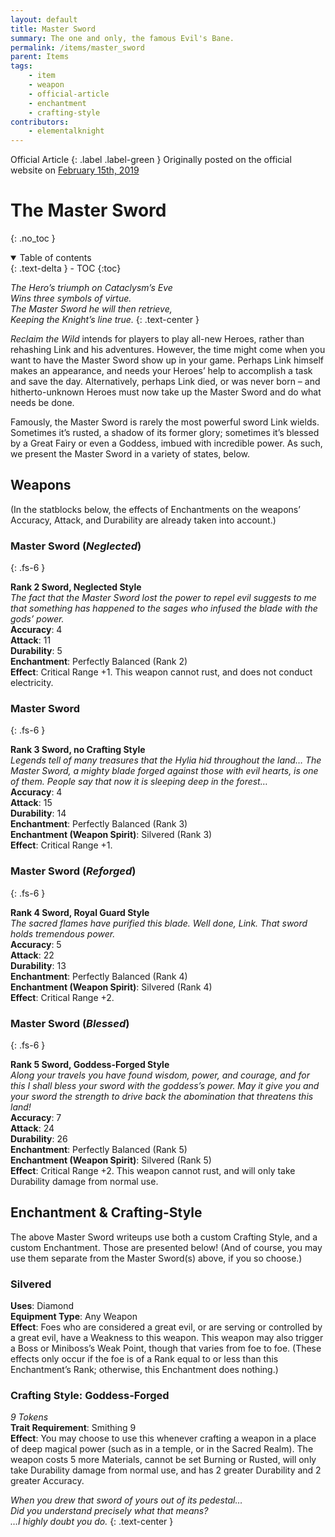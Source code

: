 ```yaml
---
layout: default
title: Master Sword
summary: The one and only, the famous Evil's Bane.
permalink: /items/master_sword
parent: Items
tags:
    - item
    - weapon
    - official-article
    - enchantment
    - crafting-style
contributors:
    - elementalknight
---
```


Official Article
{: .label .label-green }
Originally posted on the official website on [February 15th, 2019](https://reclaimthewild.net/index.php/2019/02/15/post-idea-master-sword/)

# The Master Sword
{: .no_toc }

<details open markdown="block">
  <summary>
    Table of contents
  </summary>
  {: .text-delta }
- TOC
{:toc}
</details>

*The Hero’s triumph on Cataclysm’s Eve*  
*Wins three symbols of virtue.*  
*The Master Sword he will then retrieve,*  
*Keeping the Knight’s line true.*
{: .text-center }

*Reclaim the Wild* intends for players to play all-new Heroes, rather than rehashing Link and his adventures. However, the time might come when you want to have the Master Sword show up in your game. Perhaps Link himself makes an appearance, and needs your Heroes’ help to accomplish a task and save the day. Alternatively, perhaps Link died, or was never born – and hitherto-unknown Heroes must now take up the Master Sword and do what needs be done.

Famously, the Master Sword is rarely the most powerful sword Link wields. Sometimes it’s rusted, a shadow of its former glory; sometimes it’s blessed by a Great Fairy or even a Goddess, imbued with incredible power. As such, we present the Master Sword in a variety of states, below.

## Weapons

(In the statblocks below, the effects of Enchantments on the weapons’ Accuracy, Attack, and Durability are already taken into account.)

### Master Sword (*Neglected*)
{: .fs-6 }

**Rank 2 Sword, Neglected Style**  
*The fact that the Master Sword lost the power to repel evil suggests to me that something has happened to the sages who infused the blade with the gods’ power.*  
**Accuracy**: 4  
**Attack**: 11  
**Durability**: 5  
**Enchantment**: Perfectly Balanced (Rank 2)  
**Effect**: Critical Range +1. This weapon cannot rust, and does not conduct electricity. 

### Master Sword
{: .fs-6 }

**Rank 3 Sword, no Crafting Style**  
*Legends tell of many treasures that the Hylia hid throughout the land… The Master Sword, a mighty blade forged against those with evil hearts, is one of them. People say that now it is sleeping deep in the forest…*  
**Accuracy**: 4  
**Attack**: 15  
**Durability**: 14  
**Enchantment**: Perfectly Balanced (Rank 3)  
**Enchantment (Weapon Spirit)**: Silvered (Rank 3)  
**Effect**: Critical Range +1.

### Master Sword (*Reforged*)
{: .fs-6 }

**Rank 4 Sword, Royal Guard Style**  
*The sacred flames have purified this blade. Well done, Link. That sword holds tremendous power.*  
**Accuracy**: 5  
**Attack**: 22  
**Durability**: 13  
**Enchantment**: Perfectly Balanced (Rank 4)  
**Enchantment (Weapon Spirit)**: Silvered (Rank 4)  
**Effect**: Critical Range +2.

### Master Sword (*Blessed*)
{: .fs-6 }

**Rank 5 Sword, Goddess-Forged Style**  
*Along your travels you have found wisdom, power, and courage, and for this I shall bless your sword with the goddess’s power. May it give you and your sword the strength to drive back the abomination that threatens this land!*  
**Accuracy**: 7  
**Attack**: 24  
**Durability**: 26  
**Enchantment**: Perfectly Balanced (Rank 5)  
**Enchantment (Weapon Spirit)**: Silvered (Rank 5)  
**Effect**: Critical Range +2. This weapon cannot rust, and will only take Durability damage from normal use.

## Enchantment & Crafting-Style

The above Master Sword writeups use both a custom Crafting Style, and a custom Enchantment. Those are presented below! (And of course, you may use them separate from the Master Sword(s) above, if you so choose.)

### Silvered
**Uses**: Diamond  
**Equipment Type**: Any Weapon  
**Effect**: Foes who are considered a great evil, or are serving or controlled by a great evil, have a Weakness to this weapon. This weapon may also trigger a Boss or Miniboss’s Weak Point, though that varies from foe to foe. (These effects only occur if the foe is of a Rank equal to or less than this Enchantment’s Rank; otherwise, this Enchantment does nothing.)

### Crafting Style: Goddess-Forged
*9 Tokens*  
**Trait Requirement**: Smithing 9  
**Effect**: You may choose to use this whenever crafting a weapon in a place of deep magical power (such as in a temple, or in the Sacred Realm). The weapon costs 5 more Materials, cannot be set Burning or Rusted, will only take Durability damage from normal use, and has 2 greater Durability and 2 greater Accuracy.

*When you drew that sword of yours out of its pedestal…*  
*Did you understand precisely what that means?*  
*…I highly doubt you do.*
{: .text-center }